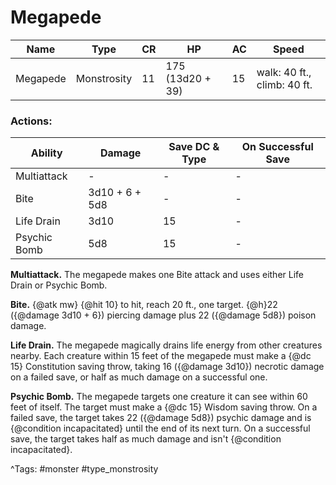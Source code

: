 # Megapede

| Name | Type | CR | HP | AC | Speed |
|------|------|----|----|----|-------|
| Megapede | Monstrosity | 11 | 175 (13d20 + 39) | 15 | walk: 40 ft., climb: 40 ft. |

### Actions:

| Ability | Damage | Save DC & Type | On Successful Save |
|---------|--------|----------------|--------------------|
| Multiattack | - | - | - |
| Bite | 3d10 + 6 + 5d8 | - | - |
| Life Drain | 3d10 | 15 | - |
| Psychic Bomb | 5d8 | 15 | - |


**Multiattack.** The megapede makes one Bite attack and uses either Life Drain or Psychic Bomb.

**Bite.** {@atk mw} {@hit 10} to hit, reach 20 ft., one target. {@h}22 ({@damage 3d10 + 6}) piercing damage plus 22 ({@damage 5d8}) poison damage.

**Life Drain.** The megapede magically drains life energy from other creatures nearby. Each creature within 15 feet of the megapede must make a {@dc 15} Constitution saving throw, taking 16 ({@damage 3d10}) necrotic damage on a failed save, or half as much damage on a successful one.

**Psychic Bomb.** The megapede targets one creature it can see within 60 feet of itself. The target must make a {@dc 15} Wisdom saving throw. On a failed save, the target takes 22 ({@damage 5d8}) psychic damage and is {@condition incapacitated} until the end of its next turn. On a successful save, the target takes half as much damage and isn't {@condition incapacitated}.

^Tags: #monster #type_monstrosity